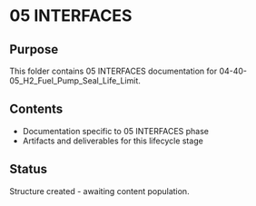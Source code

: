 # 05 INTERFACES

## Purpose
This folder contains 05 INTERFACES documentation for 04-40-05_H2_Fuel_Pump_Seal_Life_Limit.

## Contents
- Documentation specific to 05 INTERFACES phase
- Artifacts and deliverables for this lifecycle stage

## Status
Structure created - awaiting content population.
